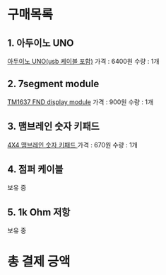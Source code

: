 # 구매목록 
## 1. 아두이노 UNO
[아두이노 UNO(usb 케이블 포함)](https://smartstore.naver.com/openidea/products/4828947299)
가격 : 6400원
수량 : 1개
## 2. 7segment module
[TM1637 FND display module](https://smartstore.naver.com/openidea/products/4840519637)
가격 : 900원
수량 : 1개
## 3. 맴브레인 숫자 키패드
[4X4 맴브레인 숫자 키패드 ](https://smartstore.naver.com/openidea/products/4833221581)
가격 : 670원
수량 : 1개
## 4. 점퍼 케이블
보유 중
## 5. 1k Ohm 저항
보유 중
# 총 결제 긍액
